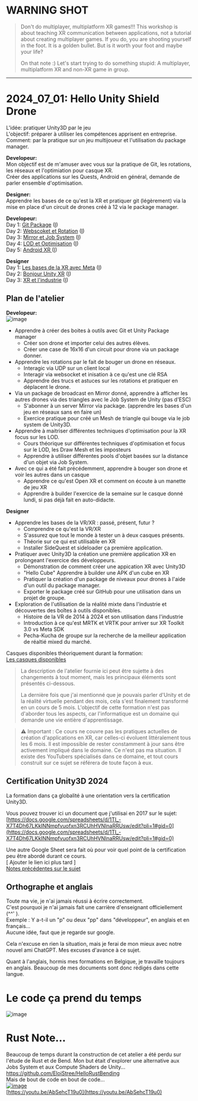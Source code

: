 # WARNING SHOT

> Don't do multiplayer, multiplatform XR games!!!
> This workshop is about teaching XR communication between applications, not a tutorial about creating multiplayer games.
> If you do, you are shooting yourself in the foot. It is a golden bullet.
> But is it worth your foot and maybe your life?
>
> On that note :)
> Let's start trying to do something stupid:
> A multiplayer, multiplatform XR and non-XR game in group.

-------------------

# 2024_07_01: Hello Unity Shield Drone

L'idée: pratiquer Unity3D par le jeu  
L'objectif: préparer à utiliser les compétences apprisent en entreprise.  
Comment: par la pratique sur un jeu multijoueur et l'utilisation du package manager.  


**Developeur:**  
Mon objectif est de m'amuser avec vous sur la pratique de Git, les rotations, les réseaux et l'optimiation pour casque XR.  
Créer des applications sur les Quests, Android en général, demande de parler ensemble d'optimisation.  

**Designer:**  
Apprendre les bases de ce qu'est la XR et pratiquer git (légèrement) via la mise en place d'un circuit de drones créé à 12 via le package manager.  

**Developeur:**    
Day 1: [Git Package](WorkshopPerDay/2024_07_01.md)  ([I](https://github.com/EloiStree/2024_07_01_HelloUnityShieldDrone/issues/2))  
Day 2: [Webscoket et Rotation](WorkshopPerDay/2024_07_02.md)   ([I](https://github.com/EloiStree/2024_07_01_HelloUnityShieldDrone/issues/3))  
Day 3: [Mirror et Job System](WorkshopPerDay/2024_07_03.md)  ([I](https://github.com/EloiStree/2024_07_01_HelloUnityShieldDrone/issues/4))    
Day 4: [LOD et Optimisation](WorkshopPerDay/2024_07_04.md)  ([I](https://github.com/EloiStree/2024_07_01_HelloUnityShieldDrone/issues/5))  
Day 5: [Android XR ](WorkshopPerDay/2024_07_05.md)  ([I](https://github.com/EloiStree/2024_07_01_HelloUnityShieldDrone/issues/6))  

**Designer**  
Day 1: [Les bases de la XR avec Meta](WorkshopPerDay/2024_07_16.md)  ([I](https://github.com/EloiStree/2024_07_01_HelloUnityShieldDrone/issues/7))  
Day 2: [Bonjour Unity XR](WorkshopPerDay/2024_07_17.md)  ([I](https://github.com/EloiStree/2024_07_01_HelloUnityShieldDrone/issues/8))  
Day 3: [XR et l'industrie](WorkshopPerDay/2024_07_18.md)  ([I](https://github.com/EloiStree/2024_07_01_HelloUnityShieldDrone/issues/9))  


## Plan de l'atelier
  
**Developeur:**  
![image](https://github.com/EloiStree/2024_07_01_HelloUnityShieldDrone/assets/20149493/1594a8ae-438c-4737-8c00-1310653dfc28)  

- Apprendre à créer des boites à outils avec Git et Unity Package manager
  - Créer son drone et importer celui des autres élèves.
  - Créer une case de 16x16 d'un circuit pour drone via un package donner.
- Apprendre les rotations par le fait de bouger un drone en réseaux.
  - Interagic via UDP sur un client local
  - Interagir via websocket et inisation à ce qu'est une clé RSA
  - Apprendre des trucs et astuces sur les rotations et pratiquer en déplacent le drone.
- Via un package de broadcast en Mirror donné, apprendre à afficher les autres drones via des triangles avec le Job System de Unity (pas d'ESC)
  - S'abonner à un server Mirror via package. (apprendre les bases d'un jeu en réseaux sans en faire un)
  - Exercice pratique pour créé un Mesh de triangle qui bouge via le job system de Unity3D.
- Apprendre à maitriser différentes techniques d'optimisation pour la XR focus sur les LOD.
  - Cours théorique sur différentes techniques d'optimisation et focus sur le LOD, les Draw Mesh et les imposteurs
  - Apprendre à utiliser différentes pools d'objet basées sur la distance d'un objet via Job System.
- Avec ce qui a été fait précédemment, apprendre à bouger son drone et voir les autres dans un casque 
  - Apprendre ce qu'est Open XR et comment on écoute à un manette de jeu XR
  - Apprendre à builder l'exercice de la semaine sur le casque donné lundi, si pas déjà fait en auto-didacte.


**Designer**  
- Apprendre les bases de la VR/XR : passé, présent, futur ?
  - Comprendre ce qu'est la VR/XR
  - S'assurez que tout le monde à tester un à deux casques présents.
  - Théorie sur ce qui est utilisable en XR 
  - Installer SideQuest et sideloader ça première application. 
- Pratiquer avec Unity3D la création une première application XR en prolongeant l'exercice des développeurs.
  - Démonstration de comment créer une appication XR avec Unity3D
  - "Hello Cube" Apprendre à builder une APK d'un cube en XR
  - Pratiquer la création d'un package de niveaux pour drones à l'aide d'un outil du package manager.
  - Exporter le package créé  sur GitHub pour une utilisation dans un projet de groupe.
- Exploration de l'utilisation de la réalité mixte dans l'industrie et découvertes des boîtes à outils disponibles.
  - Histoire de la VR de 2014 à 2024 et son utilisation dans l'industrie
  - Introduction à ce qu'est MRTK et VRTK pour arriver sur XR Toolkit 3.0 vs Meta SDK
  - Pecha-Kucha de groupe sur la recherche de la meilleur application de réaltié mixed du marché.


Casques disponibles théoriquement durant la formation:  
[Les casques disponibles](https://github.com/EloiStree/2024_07_01_HelloUnityShieldDrone/issues/10)  

> La description de l'atelier fournie ici peut être sujette à des changements à tout moment, mais les principaux éléments sont présentés ci-dessous.
> 
> La dernière fois que j'ai mentionné que je pouvais parler d'Unity et de la réalité virtuelle pendant des mois, cela s'est finalement transformé en un cours de 5 mois. L'objectif de cette formation n'est pas 
 d'aborder tous les aspects, car l'informatique est un domaine qui demande une vie entière d'apprentissage.

> ⚠️ Important : Ce cours ne couvre pas les pratiques actuelles de création d'applications en XR, car celles-ci évoluent littéralement tous les 6 mois. Il est impossible de rester constamment à jour sans être activement impliqué dans le domaine. Ce n'est pas ma situation. Il existe des YouTubers spécialisés dans ce domaine, et tout cours construit sur ce sujet se référera de toute façon à eux.

## Certification Unity3D 2024  
  
La formation dans ça globalité à une orientation vers la certification Unity3D.  
  
Vous pouvez trouver ici un document que j'utilisai en 2017 sur le sujet:  
[https://docs.google.com/spreadsheets/d/1TI_-X7T4Dh67LKkINNmpfvuofxn3RCUhHVNInaRRUsw/edit?pli=1#gid=0](https://docs.google.com/spreadsheets/d/1TI_-X7T4Dh67LKkINNmpfvuofxn3RCUhHVNInaRRUsw/edit?pli=1#gid=0)  
  
Une autre Google Sheet sera fait où pour voir quel point de la certification peu être abordé durant ce cours.  
[ Ajouter le lien ici plus tard ]  
[Notes précédentes sur le sujet](https://github.com/EloiStree/HelloUnity/wiki/TF%23024)  


## Orthographe et anglais

Toute ma vie, je n'ai jamais réussi à écrire correctement.   
C'est pourquoi je n'ai jamais fait une carrière d'enseignant officiellement (^^' ).  
Exemple : Y a-t-il un "p" ou deux "pp" dans "développeur", en anglais et en français...  
Aucune idée, faut que je regarde sur google.  

Cela n'excuse en rien la situation, mais je ferai de mon mieux avec notre nouvel ami ChatGPT. 
Mes excuses d'avance à ce sujet.

Quant à l'anglais, hormis mes formations en Belgique, je travaille toujours en anglais.
Beaucoup de mes documents sont donc rédigés dans cette langue. 


# Le code ça prend du temps
![image](https://github.com/EloiStree/2024_07_01_HelloUnityShieldDrone/assets/20149493/05f5c159-1f51-4810-ab8e-6fe85af7cc32)



# Rust Note...

Beaucoup de temps durant la construction de cet atelier a été perdu sur l'étude de Rust et de Bend.
Mon but était d'explorer une alternative aux Jobs System et aux Compute Shaders de Unity... 
https://github.com/EloiStree/HelloRustBending  
Mais de bout de code en bout de code...  
[![image](https://github.com/EloiStree/2024_07_01_HelloUnityDroneSoccerMons/assets/20149493/6e86e171-d9be-4c4f-bf94-e30a37bb53d5)](https://youtu.be/AbSehcT19u0)  
[https://youtu.be/AbSehcT19u0](https://youtu.be/AbSehcT19u0)  

